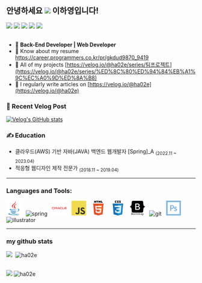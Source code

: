 <!--
**ha02e/ha02e** is a ✨ _special_ ✨ repository because its `README.md` (this file) appears on your GitHub profile.

Here are some ideas to get you started:

- 🔭 I’m currently working on ...
- 🌱 I’m currently learning ...
- 👯 I’m looking to collaborate on ...
- 🤔 I’m looking for help with ...
- 💬 Ask me about ...
- 📫 How to reach me: ...
- 😄 Pronouns: ...
- ⚡ Fun fact: ...
-->

## 안녕하세요 <img src="https://media.giphy.com/media/hvRJCLFzcasrR4ia7z/giphy.gif" width="25"> 이하영입니다!
<div> 
  <a href="https://career.programmers.co.kr/pr/gkdud9870_9419"><img src="https://img.shields.io/badge/Resume-018EF5?style=flat-square&logo=readme&logoColor=white&link=https://velog.io/@ha02e"/></a>
  <a href="https://ha02e.github.io/Portfolio"><img src="https://img.shields.io/badge/Web%20Portfolio-9999FF?style=flat-square&logo=google-chrome&logoColor=white&link=https://ha02e.github.io/Portfolio/"/></a>
  <a href="https://velog.io/@ha02e"><img src="https://img.shields.io/badge/Tech%20Blog-20C997?style=flat-square&logo=velog&logoColor=white&link=https://velog.io/@ha02e"/></a>
  <a href="https://github.com/ha02e"><img src="https://img.shields.io/badge/github-181717?style=flat-square&logo=github&logoColor=white&link=https://github.com/ha02e"></a>
   <a href="mailto:ha02e@naver.com"><img src="https://img.shields.io/badge/mail-03C75A?style=flat-square&logo=naver&logoColor=white&link=mailto:ha02e@naver.com"></a>
</div>

<br>


- 🌱 **Back-End Developer | Web Developer**
- :scroll: Know about my resume https://career.programmers.co.kr/pr/gkdud9870_9419
- :open_file_folder: All of my projects [https://velog.io/@ha02e/series/팀프로젝트](https://velog.io/@ha02e/series/%ED%8C%80%ED%94%84%EB%A1%9C%EC%A0%9D%ED%8A%B8)
- :speech_balloon: I regularly write articles on [https://velog.io/@ha02e](https://velog.io/@ha02e)

<h3 align="left">📝 Recent Velog Post</h3>

[![Velog's GitHub stats](https://velog-readme-stats.vercel.app/api?name=ha02e&color=dark)](https://velog-readme-stats.vercel.app/api/redirect?name=ha02e)

<h3 align="left">✍ Education</h3>

- 클라우드(AWS) 기반 자바(JAVA) 백엔드 웹개발자 [Spring]_A <sub>(2022.11 ~ 2023.04)</sub>
- 적응형 웹디자인 제작 전문가 <sub>(2018.11 ~ 2019.04)</sub>

<hr>


<h3 align="left">Languages and Tools:</h3>
<p align="left"> 
  <img src="https://raw.githubusercontent.com/devicons/devicon/master/icons/java/java-original.svg" alt="java" width="40" height="40"/> 
  &nbsp;
  <img src="https://www.vectorlogo.zone/logos/springio/springio-icon.svg" alt="spring" width="40" height="40"/> 
  &nbsp;
  <img src="https://raw.githubusercontent.com/devicons/devicon/master/icons/oracle/oracle-original.svg" alt="oracle" width="40" height="40"/> 
  &nbsp;
  <img src="https://raw.githubusercontent.com/devicons/devicon/master/icons/javascript/javascript-original.svg" alt="javascript" width="40" height="40"/> 
  &nbsp;
  <img src="https://raw.githubusercontent.com/devicons/devicon/master/icons/html5/html5-original-wordmark.svg" alt="html5" width="40" height="40"/> 
  &nbsp;
  <img src="https://raw.githubusercontent.com/devicons/devicon/master/icons/css3/css3-original-wordmark.svg" alt="css3" width="40" height="40"/> 
  &nbsp;
  <img src="https://raw.githubusercontent.com/devicons/devicon/master/icons/bootstrap/bootstrap-plain-wordmark.svg" alt="bootstrap" width="40" height="40"/> 
  &nbsp;
  <img src="https://www.vectorlogo.zone/logos/git-scm/git-scm-icon.svg" alt="git" width="40" height="40"/> 
  &nbsp;
  <img src="https://raw.githubusercontent.com/devicons/devicon/master/icons/photoshop/photoshop-line.svg" alt="photoshop" width="40" height="40"/> 
  &nbsp;
  <img src="https://www.vectorlogo.zone/logos/adobe_illustrator/adobe_illustrator-icon.svg" alt="illustrator" width="40" height="40"/> 
</p>
<hr>

<h3 align="left">my github stats</h3>

<div>
<img src="https://github-readme-stats.vercel.app/api?username=ha02e&show_icons=true&theme=algolia" height="200"/>&nbsp;
<img src="https://github-readme-stats.vercel.app/api/top-langs?username=ha02e&show_icons=true&locale=en&layout=donut&theme=algolia" alt="ha02e" height="200"/>
  
</div>

<br>

<p align="left"> 
<img src="https://hits.seeyoufarm.com/api/count/incr/badge.svg?url=https%3A%2F%2Fgithub.com%2Fha02e&count_bg=%233589C2&title_bg=%23555555&icon=&icon_color=%23E7E7E7&title=hits&edge_flat=false"/>
<img src="https://komarev.com/ghpvc/?username=ha02e&label=Profile%20views&color=0e75b6&style=flat" alt="ha02e" /> 
</p>
